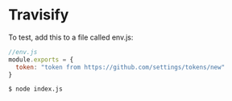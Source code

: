 # Travisify

To test, add this to a file called env.js:

```js
//env.js
module.exports = {
  token: "token from https://github.com/settings/tokens/new"
}
```

```
$ node index.js
```